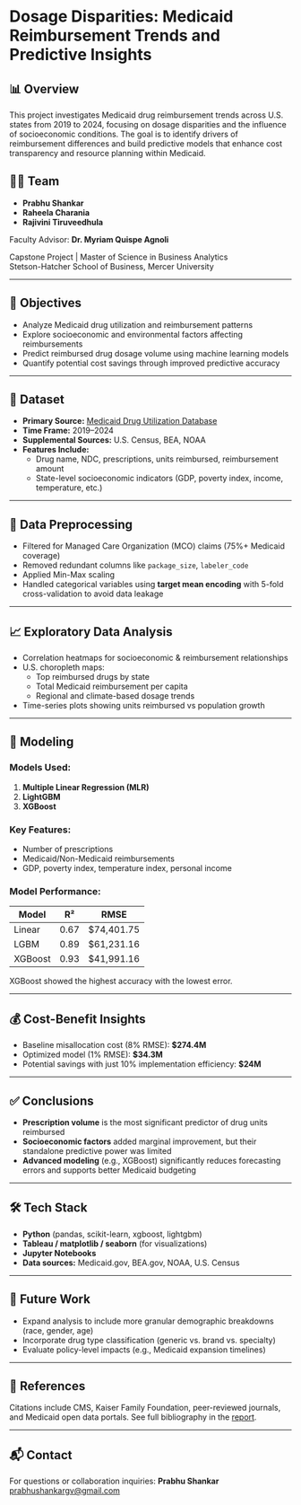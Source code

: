 # Dosage Disparities: Medicaid Reimbursement Trends and Predictive Insights

## 📊 Overview

This project investigates Medicaid drug reimbursement trends across U.S. states from 2019 to 2024, focusing on dosage disparities and the influence of socioeconomic conditions. The goal is to identify drivers of reimbursement differences and build predictive models that enhance cost transparency and resource planning within Medicaid.

## 👨‍💻 Team

- **Prabhu Shankar**
- **Raheela Charania**
- **Rajivini Tiruveedhula**

Faculty Advisor: **Dr. Myriam Quispe Agnoli**

Capstone Project | Master of Science in Business Analytics  
Stetson-Hatcher School of Business, Mercer University

---

## 🧠 Objectives

- Analyze Medicaid drug utilization and reimbursement patterns
- Explore socioeconomic and environmental factors affecting reimbursements
- Predict reimbursed drug dosage volume using machine learning models
- Quantify potential cost savings through improved predictive accuracy

---

## 📂 Dataset

- **Primary Source:** [Medicaid Drug Utilization Database](https://data.medicaid.gov)
- **Time Frame:** 2019–2024
- **Supplemental Sources:** U.S. Census, BEA, NOAA
- **Features Include:**
  - Drug name, NDC, prescriptions, units reimbursed, reimbursement amount
  - State-level socioeconomic indicators (GDP, poverty index, income, temperature, etc.)

---

## 🧹 Data Preprocessing

- Filtered for Managed Care Organization (MCO) claims (75%+ Medicaid coverage)
- Removed redundant columns like `package_size`, `labeler_code`
- Applied Min-Max scaling
- Handled categorical variables using **target mean encoding** with 5-fold cross-validation to avoid data leakage

---

## 📈 Exploratory Data Analysis

- Correlation heatmaps for socioeconomic & reimbursement relationships
- U.S. choropleth maps:
  - Top reimbursed drugs by state
  - Total Medicaid reimbursement per capita
  - Regional and climate-based dosage trends
- Time-series plots showing units reimbursed vs population growth

---

## 🤖 Modeling

### Models Used:
1. **Multiple Linear Regression (MLR)**
2. **LightGBM**
3. **XGBoost**

### Key Features:
- Number of prescriptions
- Medicaid/Non-Medicaid reimbursements
- GDP, poverty index, temperature index, personal income

### Model Performance:

| Model     | R²   | RMSE        |
|-----------|------|-------------|
| Linear    | 0.67 | $74,401.75  |
| LGBM      | 0.89 | $61,231.16  |
| XGBoost   | 0.93 | $41,991.16  |

XGBoost showed the highest accuracy with the lowest error.

---

## 💰 Cost-Benefit Insights

- Baseline misallocation cost (8% RMSE): **$274.4M**
- Optimized model (1% RMSE): **$34.3M**
- Potential savings with just 10% implementation efficiency: **$24M**

---

## ✅ Conclusions

- **Prescription volume** is the most significant predictor of drug units reimbursed
- **Socioeconomic factors** added marginal improvement, but their standalone predictive power was limited
- **Advanced modeling** (e.g., XGBoost) significantly reduces forecasting errors and supports better Medicaid budgeting

---

## 🛠 Tech Stack

- **Python** (pandas, scikit-learn, xgboost, lightgbm)
- **Tableau / matplotlib / seaborn** (for visualizations)
- **Jupyter Notebooks**
- **Data sources:** Medicaid.gov, BEA.gov, NOAA, U.S. Census

---

## 📌 Future Work

- Expand analysis to include more granular demographic breakdowns (race, gender, age)
- Incorporate drug type classification (generic vs. brand vs. specialty)
- Evaluate policy-level impacts (e.g., Medicaid expansion timelines)

---

## 📎 References

Citations include CMS, Kaiser Family Foundation, peer-reviewed journals, and Medicaid open data portals. See full bibliography in the [report](./Project_report.pdf).

---

## 📬 Contact

For questions or collaboration inquiries:
**Prabhu Shankar**  
prabhushankargv@gmail.com

